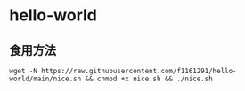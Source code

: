# hello-world
## 食用方法

```shell
wget -N https://raw.githubusercontent.com/f1161291/hello-world/main/nice.sh && chmod +x nice.sh && ./nice.sh
```
